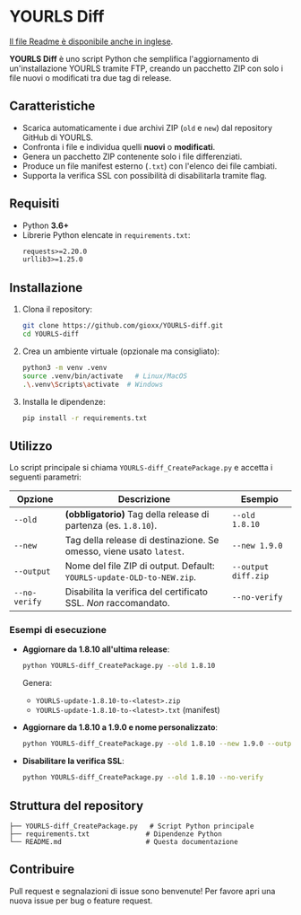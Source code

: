 # YOURLS Diff

[Il file Readme è disponibile anche in inglese](README.md).

**YOURLS Diff** è uno script Python che semplifica l'aggiornamento di un'installazione YOURLS tramite FTP, creando un pacchetto ZIP con solo i file nuovi o modificati tra due tag di release.

## Caratteristiche

- Scarica automaticamente i due archivi ZIP (`old` e `new`) dal repository GitHub di YOURLS.  
- Confronta i file e individua quelli **nuovi** o **modificati**.  
- Genera un pacchetto ZIP contenente solo i file differenziati.  
- Produce un file manifest esterno (`.txt`) con l'elenco dei file cambiati.  
- Supporta la verifica SSL con possibilità di disabilitarla tramite flag.

## Requisiti

- Python **3.6+**  
- Librerie Python elencate in `requirements.txt`:
  ```txt
  requests>=2.20.0
  urllib3>=1.25.0
  ```

## Installazione

1. Clona il repository:
   ```bash
   git clone https://github.com/gioxx/YOURLS-diff.git
   cd YOURLS-diff
   ```

2. Crea un ambiente virtuale (opzionale ma consigliato):
   ```bash
   python3 -m venv .venv
   source .venv/bin/activate   # Linux/MacOS
   .\.venv\Scripts\activate  # Windows
   ```

3. Installa le dipendenze:
   ```bash
   pip install -r requirements.txt
   ```

## Utilizzo

Lo script principale si chiama `YOURLS-diff_CreatePackage.py` e accetta i seguenti parametri:

| Opzione        | Descrizione                                                                 | Esempio                               |
|----------------|-----------------------------------------------------------------------------|---------------------------------------|
| `--old`        | **(obbligatorio)** Tag della release di partenza (es. `1.8.10`).            | `--old 1.8.10`                        |
| `--new`        | Tag della release di destinazione. Se omesso, viene usato `latest`.          | `--new 1.9.0`                         |
| `--output`     | Nome del file ZIP di output. Default: `YOURLS-update-OLD-to-NEW.zip`.       | `--output diff.zip`                   |
| `--no-verify`  | Disabilita la verifica del certificato SSL. _Non_ raccomandato.             | `--no-verify`                         |

### Esempi di esecuzione

- **Aggiornare da 1.8.10 all'ultima release**:
  ```bash
  python YOURLS-diff_CreatePackage.py --old 1.8.10
  ```
  Genera:
  - `YOURLS-update-1.8.10-to-<latest>.zip`  
  - `YOURLS-update-1.8.10-to-<latest>.txt` (manifest)

- **Aggiornare da 1.8.10 a 1.9.0 e nome personalizzato**:
  ```bash
  python YOURLS-diff_CreatePackage.py --old 1.8.10 --new 1.9.0 --output update.zip
  ```

- **Disabilitare la verifica SSL**:
  ```bash
  python YOURLS-diff_CreatePackage.py --old 1.8.10 --no-verify
  ```

## Struttura del repository

```text
├── YOURLS-diff_CreatePackage.py   # Script Python principale
├── requirements.txt              # Dipendenze Python
└── README.md                     # Questa documentazione
```

## Contribuire

Pull request e segnalazioni di issue sono benvenute! Per favore apri una nuova issue per bug o feature request.
